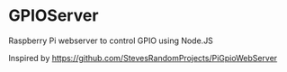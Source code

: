 # GPIOServer
Raspberry Pi webserver to control GPIO using Node.JS

Inspired by https://github.com/StevesRandomProjects/PiGpioWebServer
